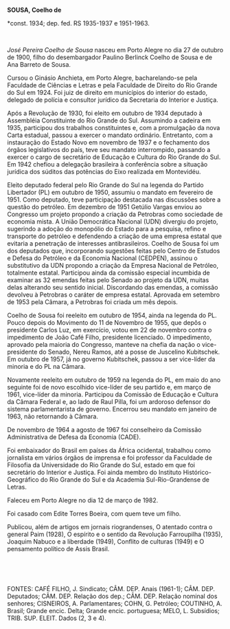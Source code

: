 **SOUSA, Coelho de**

\*const. 1934; dep. fed. RS 1935-1937 e 1951-1963.

 

*José Pereira Coelho de Sousa* nasceu em Porto Alegre no dia 27 de
outubro de 1900, filho do desembargador Paulino Berlinck Coelho de Sousa
e de Ana Barreto de Sousa.

Cursou o Ginásio Anchieta, em Porto Alegre, bacharelando-se pela
Faculdade de Ciências e Letras e pela Faculdade de Direito do Rio Grande
do Sul em 1924. Foi juiz de direito em municípios do interior do estado,
delegado de polícia e consultor jurídico da Secretaria do Interior e
Justiça.

Após a Revolução de 1930, foi eleito em outubro de 1934 deputado à
Assembléia Constituinte do Rio Grande do Sul. Assumindo a cadeira em
1935, participou dos trabalhos constituintes e, com a promulgação da
nova Carta estadual, passou a exercer o mandato ordinário. Entretanto,
com a instauração do Estado Novo em novembro de 1937 e o fechamento dos
órgãos legislativos do país, teve seu mandato interrompido, passando a
exercer o cargo de secretário de Educação e Cultura do Rio Grande do
Sul. Em 1942 chefiou a delegação brasileira à conferência sobre a
situação jurídica dos súditos das potências do Eixo realizada em
Montevidéu.

Eleito deputado federal pelo Rio Grande do Sul na legenda do Partido
Libertador (PL) em outubro de 1950, assumiu o mandato em fevereiro de
1951. Como deputado, teve participação destacada nas discussões sobre a
questão do petróleo. Em dezembro de 1951 Getúlio Vargas enviou ao
Congresso um projeto propondo a criação da Petrobras como sociedade de
economia mista. A União Democrática Nacional (UDN) divergiu do projeto,
sugerindo a adoção do monopólio do Estado para a pesquisa, refino e
transporte do petróleo e defendendo a criação de uma empresa estatal que
evitaria a penetração de interesses antibrasileiros. Coelho de Sousa foi
um dos deputados que, incorporando sugestões feitas pelo Centro de
Estudos e Defesa do Petróleo e da Economia Nacional (CEDPEN), assinou o
substitutivo da UDN propondo a criação da Empresa Nacional de Petróleo,
totalmente estatal. Participou ainda da comissão especial incumbida de
examinar as 32 emendas feitas pelo Senado ao projeto da UDN, muitas
delas alterando seu sentido inicial. Discordando das emendas, a comissão
devolveu à Petrobras o caráter de empresa estatal. Aprovada em setembro
de 1953 pela Câmara, a Petrobras foi criada um mês depois.

Coelho de Sousa foi reeleito em outubro de 1954, ainda na legenda do PL.
Pouco depois do Movimento do 11 de Novembro de 1955, que depôs o
presidente Carlos Luz, em exercício, votou em 22 de novembro contra o
impedimento de João Café Filho, presidente licenciado. O impedimento,
aprovado pela maioria do Congresso, manteve na chefia da nação o
vice-presidente do Senado, Nereu Ramos, até a posse de Juscelino
Kubitschek. Em outubro de 1957, já no governo Kubitschek, passou a ser
vice-líder da minoria e do PL na Câmara.

Novamente reeleito em outubro de 1959 na legenda do PL, em maio do ano
seguinte foi de novo escolhido vice-líder de seu partido e, em março de
1961, vice-líder da minoria. Participou da Comissão de Educação e
Cultura da Câmara Federal e, ao lado de Raul Pilla, foi um ardoroso
defensor do sistema parlamentarista de governo. Encerrou seu mandato em
janeiro de 1963, não retornando à Câmara.

De novembro de 1964 a agosto de 1967 foi conselheiro da Comissão
Administrativa de Defesa da Economia (CADE).

Foi embaixador do Brasil em países da África ocidental, trabalhou como
jornalista em vários órgãos de imprensa e foi professor da Faculdade de
Filosofia da Universidade do Rio Grande do Sul, estado em que foi
secretário do Interior e Justiça. Foi ainda membro do Instituto
Histórico-Geográfico do Rio Grande do Sul e da Academia
Sul-Rio-Grandense de Letras.

Faleceu em Porto Alegre no dia 12 de março de 1982.

Foi casado com Edite Torres Boeira, com quem teve um filho.

Publicou, além de artigos em jornais riograndenses, O atentado contra o
general Paim (1928), O espírito e o sentido da Revolução Farroupilha
(1935), Joaquim Nabuco e a liberdade (1949), Conflito de culturas (1949)
e O pensamento político de Assis Brasil.

 

 

FONTES: CAFÉ FILHO, J. Sindicato; CÂM. DEP. Anais (1961-1); CÂM. DEP.
Deputados; CÂM. DEP. Relação dos dep.; CÂM. DEP. Relação nominal dos
senhores; CISNEIROS, A. Parlamentares; COHN, G. Petróleo; COUTINHO, A.
Brasil; Grande encic. Delta; Grande encic. portuguesa; MELO, L.
Subsídios; TRIB. SUP. ELEIT. Dados (2, 3 e 4).

 
